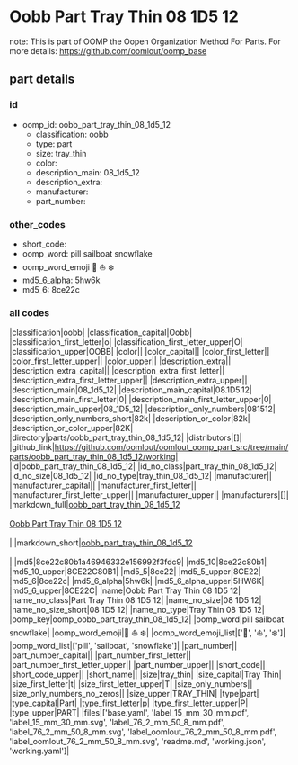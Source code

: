 # Oobb Part Tray Thin 08 1D5 12  

note: This is part of OOMP the Oopen Organization Method For Parts. For more details: https://github.com/oomlout/oomp_base

##  part details





### id
* oomp_id: oobb_part_tray_thin_08_1d5_12
  * classification: oobb
  * type: part
  * size: tray_thin
  * color: 
  * description_main: 08_1d5_12
  * description_extra: 
  * manufacturer: 
  * part_number: 

### other_codes
* short_code: 
* oomp_word: pill sailboat snowflake
* oomp_word_emoji :pill: :sailboat: :snowflake:
* md5_6_alpha: 5hw6k
* md5_6: 8ce22c

### all codes 
|classification|oobb|
|classification_capital|Oobb|
|classification_first_letter|o|
|classification_first_letter_upper|O|
|classification_upper|OOBB|
|color||
|color_capital||
|color_first_letter||
|color_first_letter_upper||
|color_upper||
|description_extra||
|description_extra_capital||
|description_extra_first_letter||
|description_extra_first_letter_upper||
|description_extra_upper||
|description_main|08_1d5_12|
|description_main_capital|08.1D5.12|
|description_main_first_letter|0|
|description_main_first_letter_upper|0|
|description_main_upper|08_1D5_12|
|description_only_numbers|081512|
|description_only_numbers_short|82k|
|description_or_color|82k|
|description_or_color_upper|82K|
|directory|parts/oobb_part_tray_thin_08_1d5_12|
|distributors|[]|
|github_link|https://github.com/oomlout/oomlout_oomp_part_src/tree/main/parts/oobb_part_tray_thin_08_1d5_12/working|
|id|oobb_part_tray_thin_08_1d5_12|
|id_no_class|part_tray_thin_08_1d5_12|
|id_no_size|08_1d5_12|
|id_no_type|tray_thin_08_1d5_12|
|manufacturer||
|manufacturer_capital||
|manufacturer_first_letter||
|manufacturer_first_letter_upper||
|manufacturer_upper||
|manufacturers|[]|
|markdown_full|[oobb_part_tray_thin_08_1d5_12](https://github.com/oomlout/oomlout_oomp_part_src/tree/main/parts/oobb_part_tray_thin_08_1d5_12/working)<br>[](https://github.com/oomlout/oomlout_oomp_part_src/tree/main/parts/oobb_part_tray_thin_08_1d5_12/working)<br>[Oobb Part Tray Thin 08 1D5 12](https://github.com/oomlout/oomlout_oomp_part_src/tree/main/parts/oobb_part_tray_thin_08_1d5_12/working)<br><br>|
|markdown_short|[oobb_part_tray_thin_08_1d5_12](https://github.com/oomlout/oomlout_oomp_part_src/tree/main/parts/oobb_part_tray_thin_08_1d5_12/working)<br><br>|
|md5|8ce22c80b1a46946332e156992f3fdc9|
|md5_10|8ce22c80b1|
|md5_10_upper|8CE22C80B1|
|md5_5|8ce22|
|md5_5_upper|8CE22|
|md5_6|8ce22c|
|md5_6_alpha|5hw6k|
|md5_6_alpha_upper|5HW6K|
|md5_6_upper|8CE22C|
|name|Oobb Part Tray Thin 08 1D5 12|
|name_no_class|Part Tray Thin 08 1D5 12|
|name_no_size|08 1D5 12|
|name_no_size_short|08 1D5 12|
|name_no_type|Tray Thin 08 1D5 12|
|oomp_key|oomp_oobb_part_tray_thin_08_1d5_12|
|oomp_word|pill sailboat snowflake|
|oomp_word_emoji|:pill: :sailboat: :snowflake:|
|oomp_word_emoji_list|[':pill:', ':sailboat:', ':snowflake:']|
|oomp_word_list|['pill', 'sailboat', 'snowflake']|
|part_number||
|part_number_capital||
|part_number_first_letter||
|part_number_first_letter_upper||
|part_number_upper||
|short_code||
|short_code_upper||
|short_name||
|size|tray_thin|
|size_capital|Tray Thin|
|size_first_letter|t|
|size_first_letter_upper|T|
|size_only_numbers||
|size_only_numbers_no_zeros||
|size_upper|TRAY_THIN|
|type|part|
|type_capital|Part|
|type_first_letter|p|
|type_first_letter_upper|P|
|type_upper|PART|
|files|['base.yaml', 'label_15_mm_30_mm.pdf', 'label_15_mm_30_mm.svg', 'label_76_2_mm_50_8_mm.pdf', 'label_76_2_mm_50_8_mm.svg', 'label_oomlout_76_2_mm_50_8_mm.pdf', 'label_oomlout_76_2_mm_50_8_mm.svg', 'readme.md', 'working.json', 'working.yaml']|
